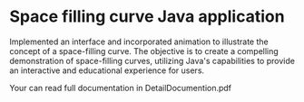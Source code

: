 # Space filling curve Java application

 Implemented an interface and incorporated animation to illustrate the concept of a space-filling curve. The objective is to create a compelling demonstration of space-filling curves, utilizing Java's capabilities to provide an interactive and educational experience for users.

 Your can read full documentation in DetailDocumention.pdf
